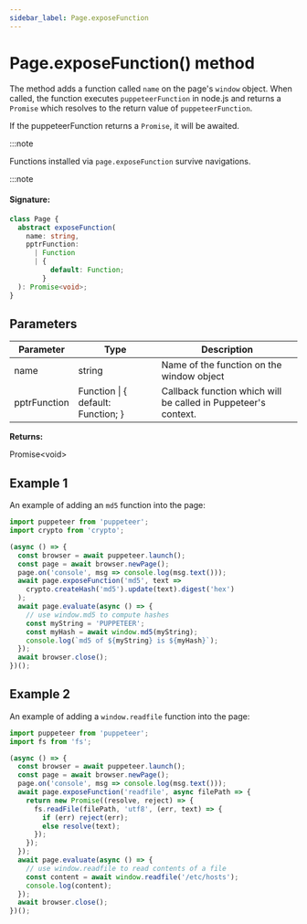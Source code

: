 ```yaml
---
sidebar_label: Page.exposeFunction
---
```


# Page.exposeFunction() method

The method adds a function called `name` on the page's `window` object. When called, the function executes `puppeteerFunction` in node.js and returns a `Promise` which resolves to the return value of `puppeteerFunction`.

If the puppeteerFunction returns a `Promise`, it will be awaited.

:::note

Functions installed via `page.exposeFunction` survive navigations.

:::note

#### Signature:

```typescript
class Page {
  abstract exposeFunction(
    name: string,
    pptrFunction:
      | Function
      | {
          default: Function;
        }
  ): Promise<void>;
}
```

## Parameters

| Parameter    | Type                               | Description                                                    |
| ------------ | ---------------------------------- | -------------------------------------------------------------- |
| name         | string                             | Name of the function on the window object                      |
| pptrFunction | Function \| { default: Function; } | Callback function which will be called in Puppeteer's context. |

**Returns:**

Promise&lt;void&gt;

## Example 1

An example of adding an `md5` function into the page:

```ts
import puppeteer from 'puppeteer';
import crypto from 'crypto';

(async () => {
  const browser = await puppeteer.launch();
  const page = await browser.newPage();
  page.on('console', msg => console.log(msg.text()));
  await page.exposeFunction('md5', text =>
    crypto.createHash('md5').update(text).digest('hex')
  );
  await page.evaluate(async () => {
    // use window.md5 to compute hashes
    const myString = 'PUPPETEER';
    const myHash = await window.md5(myString);
    console.log(`md5 of ${myString} is ${myHash}`);
  });
  await browser.close();
})();
```

## Example 2

An example of adding a `window.readfile` function into the page:

```ts
import puppeteer from 'puppeteer';
import fs from 'fs';

(async () => {
  const browser = await puppeteer.launch();
  const page = await browser.newPage();
  page.on('console', msg => console.log(msg.text()));
  await page.exposeFunction('readfile', async filePath => {
    return new Promise((resolve, reject) => {
      fs.readFile(filePath, 'utf8', (err, text) => {
        if (err) reject(err);
        else resolve(text);
      });
    });
  });
  await page.evaluate(async () => {
    // use window.readfile to read contents of a file
    const content = await window.readfile('/etc/hosts');
    console.log(content);
  });
  await browser.close();
})();
```
